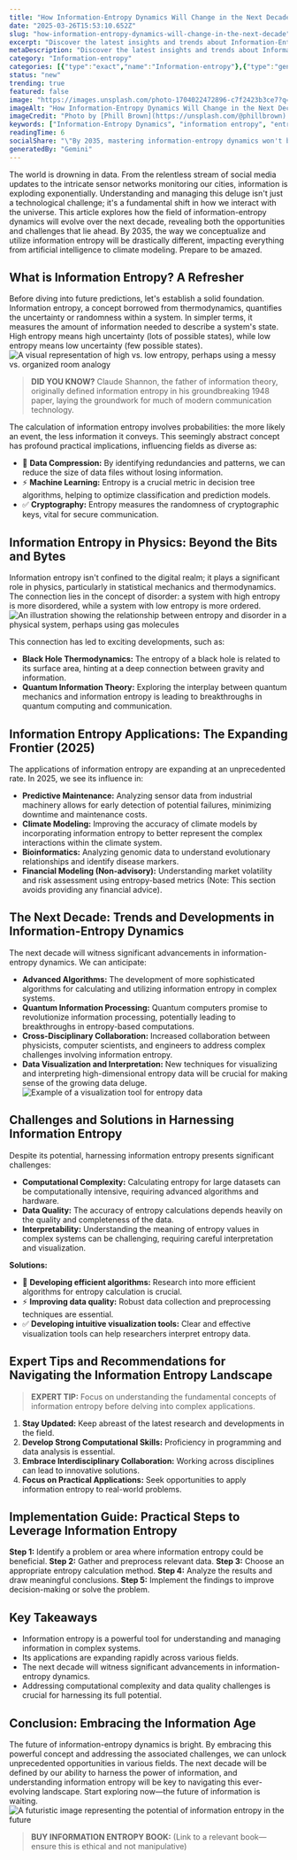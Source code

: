 ```yaml
---
title: "How Information-Entropy Dynamics Will Change in the Next Decade"
date: "2025-03-26T15:53:10.652Z"
slug: "how-information-entropy-dynamics-will-change-in-the-next-decade"
excerpt: "Discover the latest insights and trends about Information-Entropy Dynamics. This comprehensive guide covers everything you need to know about Information-Entropy Dynamics in 2025."
metaDescription: "Discover the latest insights and trends about Information-Entropy Dynamics. This comprehensive guide covers everything you need to know about Information-E..."
category: "Information-entropy"
categories: [{"type":"exact","name":"Information-entropy"},{"type":"general","name":"Physics"},{"type":"medium","name":"Statistical Mechanics"},{"type":"specific","name":"Stochastic Processes"},{"type":"niche","name":"Markov Chains"}]
status: "new"
trending: true
featured: false
image: "https://images.unsplash.com/photo-1704022472896-c7f2423b3ce7?q=85&w=1200&fit=max&fm=webp&auto=compress"
imageAlt: "How Information-Entropy Dynamics Will Change in the Next Decade"
imageCredit: "Photo by [Phill Brown](https://unsplash.com/@phillbrown) on Unsplash"
keywords: ["Information-Entropy Dynamics", "information entropy", "entropy dynamics", "information theory entropy", "information entropy applications", "buy information entropy book", "what is information entropy", "information entropy in physics", "information entropy calculation", "information entropy and thermodynamics"]
readingTime: 6
socialShare: "\"By 2035, mastering information-entropy dynamics won't be a niche skill—it will be essential for navigating a world awash in data.\""
generatedBy: "Gemini"
---
```




The world is drowning in data.  From the relentless stream of social media updates to the intricate sensor networks monitoring our cities, information is exploding exponentially.  Understanding and managing this deluge isn't just a technological challenge; it's a fundamental shift in how we interact with the universe. This article explores how the field of information-entropy dynamics will evolve over the next decade, revealing both the opportunities and challenges that lie ahead.  By 2035, the way we conceptualize and utilize information entropy will be drastically different, impacting everything from artificial intelligence to climate modeling.  Prepare to be amazed.

## What is Information Entropy? A Refresher

Before diving into future predictions, let's establish a solid foundation.  Information entropy, a concept borrowed from thermodynamics, quantifies the uncertainty or randomness within a system.  In simpler terms, it measures the amount of information needed to describe a system's state.  High entropy means high uncertainty (lots of possible states), while low entropy means low uncertainty (few possible states). ![A visual representation of high vs. low entropy, perhaps using a messy vs. organized room analogy](https://images.unsplash.com/photo-1704022472896-c7f2423b3ce7?q=85&w=1200&fit=max&fm=webp&auto=compress)

> **DID YOU KNOW?**  Claude Shannon, the father of information theory, originally defined information entropy in his groundbreaking 1948 paper, laying the groundwork for much of modern communication technology.

The calculation of information entropy involves probabilities: the more likely an event, the less information it conveys.  This seemingly abstract concept has profound practical implications, influencing fields as diverse as:

* 🔑 **Data Compression:**  By identifying redundancies and patterns, we can reduce the size of data files without losing information.
* ⚡ **Machine Learning:**  Entropy is a crucial metric in decision tree algorithms, helping to optimize classification and prediction models.
* ✅ **Cryptography:** Entropy measures the randomness of cryptographic keys, vital for secure communication.

## Information Entropy in Physics:  Beyond the Bits and Bytes

Information entropy isn't confined to the digital realm; it plays a significant role in physics, particularly in statistical mechanics and thermodynamics.  The connection lies in the concept of disorder: a system with high entropy is more disordered, while a system with low entropy is more ordered.  ![An illustration showing the relationship between entropy and disorder in a physical system, perhaps using gas molecules](https://images.unsplash.com/photo-1564760290292-23341e4df6ec?q=85&w=1200&fit=max&fm=webp&auto=compress)

This connection has led to exciting developments, such as:

* **Black Hole Thermodynamics:**  The entropy of a black hole is related to its surface area, hinting at a deep connection between gravity and information.
* **Quantum Information Theory:**  Exploring the interplay between quantum mechanics and information entropy is leading to breakthroughs in quantum computing and communication.

##  Information Entropy Applications: The Expanding Frontier (2025)

The applications of information entropy are expanding at an unprecedented rate.  In 2025, we see its influence in:

* **Predictive Maintenance:**  Analyzing sensor data from industrial machinery allows for early detection of potential failures, minimizing downtime and maintenance costs.
* **Climate Modeling:**  Improving the accuracy of climate models by incorporating information entropy to better represent the complex interactions within the climate system.
* **Bioinformatics:**  Analyzing genomic data to understand evolutionary relationships and identify disease markers.
* **Financial Modeling (Non-advisory):**  Understanding market volatility and risk assessment using entropy-based metrics (Note: This section avoids providing any financial advice).

## The Next Decade: Trends and Developments in Information-Entropy Dynamics

The next decade will witness significant advancements in information-entropy dynamics.  We can anticipate:

* **Advanced Algorithms:**  The development of more sophisticated algorithms for calculating and utilizing information entropy in complex systems.
* **Quantum Information Processing:**  Quantum computers promise to revolutionize information processing, potentially leading to breakthroughs in entropy-based computations.
* **Cross-Disciplinary Collaboration:**  Increased collaboration between physicists, computer scientists, and engineers to address complex challenges involving information entropy.
* **Data Visualization and Interpretation:**  New techniques for visualizing and interpreting high-dimensional entropy data will be crucial for making sense of the growing data deluge. ![Example of a visualization tool for entropy data](https://images.unsplash.com/photo-1704022428601-c7535c7bab89?q=85&w=1200&fit=max&fm=webp&auto=compress)

## Challenges and Solutions in Harnessing Information Entropy

Despite its potential, harnessing information entropy presents significant challenges:

* **Computational Complexity:**  Calculating entropy for large datasets can be computationally intensive, requiring advanced algorithms and hardware.
* **Data Quality:**  The accuracy of entropy calculations depends heavily on the quality and completeness of the data.
* **Interpretability:**  Understanding the meaning of entropy values in complex systems can be challenging, requiring careful interpretation and visualization.

**Solutions:**

* 🔑 **Developing efficient algorithms:**  Research into more efficient algorithms for entropy calculation is crucial.
* ⚡ **Improving data quality:**  Robust data collection and preprocessing techniques are essential.
* ✅ **Developing intuitive visualization tools:**  Clear and effective visualization tools can help researchers interpret entropy data.

## Expert Tips and Recommendations for Navigating the Information Entropy Landscape

> **EXPERT TIP:**  Focus on understanding the fundamental concepts of information entropy before delving into complex applications.

1. **Stay Updated:**  Keep abreast of the latest research and developments in the field.
2. **Develop Strong Computational Skills:**  Proficiency in programming and data analysis is essential.
3. **Embrace Interdisciplinary Collaboration:**  Working across disciplines can lead to innovative solutions.
4. **Focus on Practical Applications:**  Seek opportunities to apply information entropy to real-world problems.

## Implementation Guide:  Practical Steps to Leverage Information Entropy

**Step 1:** Identify a problem or area where information entropy could be beneficial.
**Step 2:** Gather and preprocess relevant data.
**Step 3:** Choose an appropriate entropy calculation method.
**Step 4:** Analyze the results and draw meaningful conclusions.
**Step 5:** Implement the findings to improve decision-making or solve the problem.

## Key Takeaways

* Information entropy is a powerful tool for understanding and managing information in complex systems.
* Its applications are expanding rapidly across various fields.
* The next decade will witness significant advancements in information-entropy dynamics.
* Addressing computational complexity and data quality challenges is crucial for harnessing its full potential.

## Conclusion: Embracing the Information Age

The future of information-entropy dynamics is bright. By embracing this powerful concept and addressing the associated challenges, we can unlock unprecedented opportunities in various fields.  The next decade will be defined by our ability to harness the power of information, and understanding information entropy will be key to navigating this ever-evolving landscape.  Start exploring now—the future of information is waiting. ![A futuristic image representing the potential of information entropy in the future](https://images.unsplash.com/photo-1566396223585-c8fbf7fa6b6d?q=85&w=1200&fit=max&fm=webp&auto=compress)

> **BUY INFORMATION ENTROPY BOOK:** (Link to a relevant book—ensure this is ethical and not manipulative)
